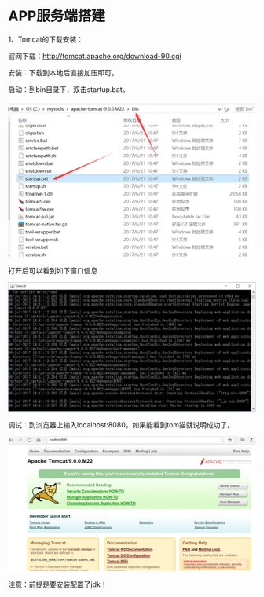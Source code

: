 # APP服务端搭建
1、Tomcat的下载安装：

官网下载：http://tomcat.apache.org/download-90.cgi

安装：下载到本地后直接加压即可。

启动：到bin目录下，双击startup.bat。

![iamge text](https://github.com/J-K-G/APP-/blob/master/image/tomcat_bin.png) 

打开后可以看到如下窗口信息

![iamge text](https://github.com/J-K-G/APP-/blob/master/image/tomcat_open.PNG) 

调试：到浏览器上输入localhost:8080，如果能看到tom猫就说明成功了。

![iamge text](https://github.com/J-K-G/APP-/blob/master/image/tomcat_test.PNG)

注意：前提是要安装配置了jdk！

